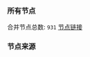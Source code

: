 ### 所有节点
合并节点总数: `931`
[节点链接](https://raw.githubusercontent.com/rzhy1/11/master/sub/sub_merge_base64.txt)

### 节点来源
